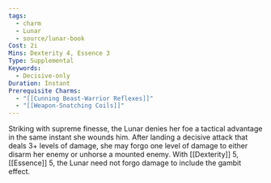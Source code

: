 ```yaml
---
tags:
  - charm
  - Lunar
  - source/lunar-book
Cost: 2i
Mins: Dexterity 4, Essence 3
Type: Supplemental
Keywords:
  - Decisive-only
Duration: Instant
Prerequisite Charms:
  - "[[Cunning Beast-Warrior Reflexes]]"
  - "[[Weapon-Snatching Coils]]"
---
```

Striking with supreme finesse, the Lunar denies her foe a tactical advantage in the same instant she wounds him. After landing a decisive attack that deals 3+ levels of damage, she may forgo one level of damage to either disarm her enemy or unhorse a mounted enemy. With [[Dexterity]] 5, [[Essence]] 5, the Lunar need not forgo damage to include the gambit effect.
